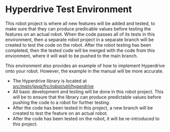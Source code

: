 # Hyperdrive Test Environment
This robot project is where all new features will be added and tested, to make sure that they can produce predicable values before testing the features on an actual robot.
When the code passes all of its tests in this environment, then a separate robot project in a separate branch will be created to test the code on the robot.
After the robot testing has been completed, then the tested code will be merged with the code from this envionment, where it will wait to be pushed to the main branch.

This environment also provides an example of how to implement Hyperdrive onto your robot. However, the example in the manual will be more accurate.

- The Hyperdrive library is located at [*src/main/java/frc/robot/util/hyperdrive*](https://github.com/BTK203/Hyperdrive/tree/develop/HyperdriveProject/Hyperdrive/src/main/java/frc/robot/util/hyperdrive)
- All basic development and testing will be done in this robot project. This will be to ensure that the library can produce predictable values before pushing the code to a robot for further testing.
- After the code has been tested in this project, a new branch will be created to test the feature on an actual robot.
- After the code has been tested on the robot, it will be re-introduced to this project.
